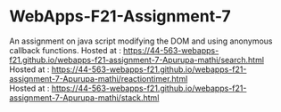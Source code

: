 # WebApps-F21-Assignment-7
An assignment on java script modifying the DOM and using anonymous callback functions.
Hosted at : https://44-563-webapps-f21.github.io/webapps-f21-assignment-7-Apurupa-mathi/search.html <br>
Hosted at : https://44-563-webapps-f21.github.io/webapps-f21-assignment-7-Apurupa-mathi/reactiontimer.html <br>
Hosted at : https://44-563-webapps-f21.github.io/webapps-f21-assignment-7-Apurupa-mathi/stack.html
